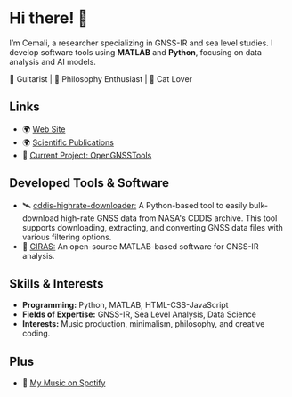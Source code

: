 # Hi there! 👋

I’m Cemali, a researcher specializing in GNSS-IR and sea level studies. I develop software tools using **MATLAB** and **Python**, focusing on data analysis and AI models.

🎸 Guitarist | 📖 Philosophy Enthusiast | 🐾 Cat Lover

## Links
- 🌍 [Web Site](https://cemalialtuntas.github.io/)
- 🌍 [Scientific Publications](https://avesis.yildiz.edu.tr/cemali/publications)
- 🚀 [Current Project: OpenGNSSTools](https://github.com/OpenGNSSTools)

## Developed Tools & Software
- 🛰️ [cddis-highrate-downloader:](https://github.com/cemalialtuntas/cddis-highrate-downloader) A Python-based tool to easily bulk-download high-rate GNSS data from NASA's CDDIS archive. This tool supports downloading, extracting, and converting GNSS data files with various filtering options.
- 📡 [GIRAS:](https://www.ngs.noaa.gov/gps-toolbox/GIRAS.shtml) An open-source MATLAB-based software for GNSS-IR analysis.

## Skills & Interests
- **Programming:** Python, MATLAB, HTML-CSS-JavaScript
- **Fields of Expertise:** GNSS-IR, Sea Level Analysis, Data Science
- **Interests:** Music production, minimalism, philosophy, and creative coding.


## Plus
- 🎵 [My Music on Spotify](https://open.spotify.com/intl-tr/artist/0OtHz9g7GmRcm2E3Aqe4iU?si=vrKuY0ZJShuplnamBo8kFw)

